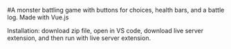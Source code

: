 #A monster battling game with buttons for choices, health bars, and a battle log. Made with Vue.js

Installation: download zip file, open in VS code, download live server extension, and then run with live server extension.

